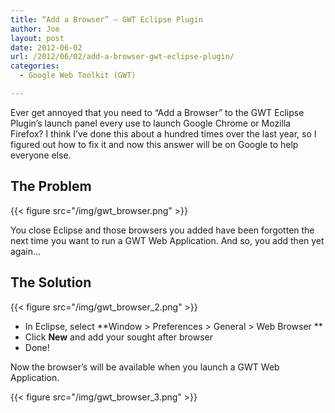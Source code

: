 ```yaml
---
title: “Add a Browser” – GWT Eclipse Plugin
author: Joe
layout: post
date: 2012-06-02
url: /2012/06/02/add-a-browser-gwt-eclipse-plugin/
categories:
  - Google Web Toolkit (GWT)

---
```

Ever get annoyed that you need to &#8220;Add a Browser&#8221; to the GWT Eclipse Plugin&#8217;s launch panel every use to launch Google Chrome or Mozilla Firefox? I think I&#8217;ve done this about a hundred times over the last year, so I figured out how to fix it and now this answer will be on Google to help everyone else.

## The Problem

{{< figure src="/img/gwt_browser.png" >}}

You close Eclipse and those browsers you added have been forgotten the next time you want to run a GWT Web Application. And so, you add then yet again&#8230;

## The Solution

{{< figure src="/img/gwt_browser_2.png" >}}

  * In Eclipse, select **Window > Preferences > General > Web Browser **
  * Click **New** and add your sought after browser
  * Done!

Now the browser&#8217;s will be available when you launch a GWT Web Application.

{{< figure src="/img/gwt_browser_3.png" >}}